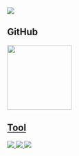 <img src="https://capsule-render.vercel.app/api?type=waving&height=200&text=JANGSOHEE&fontAlign=50&fontAlignY=40&color=gradient&desc=[K-Digital] 프로젝트형 클라우드(MSA)&descAlignY=65"/>

## GitHub
<td align="center">
 <a href="https://github.com/xoxeez">
  <img src="https://avatars.githubusercontent.com/u/52715471?v=4?s=100" width="150px;"/>
</td>
 
 ## Tool
<img src="https://img.shields.io/badge/Python-3766AB?style=flat-square&logo=Python&logoColor=white"/>
<img src="https://img.shields.io/badge/Django-092E20?style=flat-square&logo=Python&logoColor=white"/>
<img src="https://img.shields.io/badge/JSON-000000?style=flat-square&logo=Python&logoColor=white"/>
</br>
